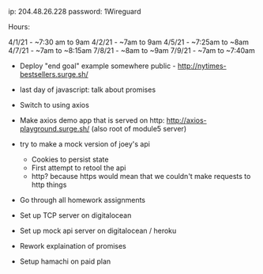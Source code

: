 ip: 204.48.26.228
password: 1Wireguard

Hours:

4/1/21 - ~7:30 am to 9am
4/2/21 - ~7am to 9am
4/5/21 - ~7:25am to ~8am
4/7/21 - ~7am to ~8:15am
7/8/21 - ~8am to ~9am
7/9/21 - ~7am to ~7:40am

- Deploy "end goal" example somewhere public - http://nytimes-bestsellers.surge.sh/
- last day of javascript: talk about promises
- Switch to using axios
- Make axios demo app that is served on http: http://axios-playground.surge.sh/ (also root of module5 server)
- try to make a mock version of joey's api
  - Cookies to persist state
  - First attempt to retool the api
  - http? because https would mean that we couldn't make requests to http things

- Go through all homework assignments
- Set up TCP server on digitalocean
- Set up mock api server on digitalocean / heroku
- Rework explaination of promises
- Setup hamachi on paid plan
